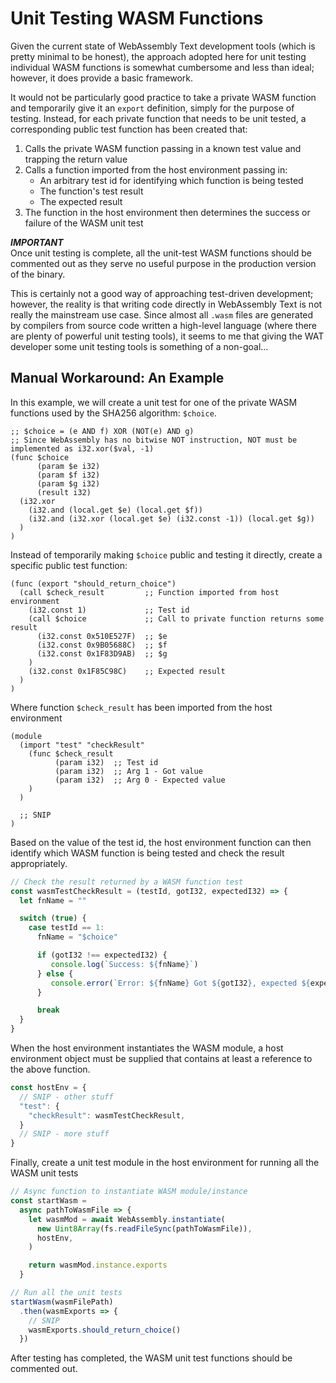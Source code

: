 # Unit Testing WASM Functions

Given the current state of WebAssembly Text development tools (which is pretty minimal to be honest), the approach adopted here for unit testing individual WASM functions is somewhat cumbersome and less than ideal; however, it does provide a basic framework.

It would not be particularly good practice to take a private WASM function and temporarily give it an `export` definition, simply for the purpose of testing.
Instead, for each private function that needs to be unit tested, a corresponding public test function has been created that:

1. Calls the private WASM function passing in a known test value and trapping the return value
1. Calls a function imported from the host environment passing in:
   * An arbitrary test id for identifying which function is being tested
   * The function's test result
   * The expected result
1. The function in the host environment then determines the success or failure of the WASM unit test

***IMPORTANT***<br>
Once unit testing is complete, all the unit-test WASM functions should be commented out as they serve no useful purpose in the production version of the binary.

This is certainly not a good way of approaching test-driven development; however, the reality is that writing code directly in WebAssembly Text is not really the mainstream use case.
Since almost all `.wasm` files are generated by compilers from source code written a high-level language (where there are plenty of powerful unit testing tools), it seems to me that giving the WAT developer some unit testing tools is something of a non-goal...

## Manual Workaround: An Example

In this example, we will create a unit test for one of the private WASM functions used by the SHA256 algorithm: `$choice`.

```wast
;; $choice = (e AND f) XOR (NOT(e) AND g)
;; Since WebAssembly has no bitwise NOT instruction, NOT must be implemented as i32.xor($val, -1)
(func $choice
      (param $e i32)
      (param $f i32)
      (param $g i32)
      (result i32)
  (i32.xor
    (i32.and (local.get $e) (local.get $f))
    (i32.and (i32.xor (local.get $e) (i32.const -1)) (local.get $g))
  )
)
```

Instead of temporarily making `$choice` public and testing it directly, create a specific public test function:

```wast
(func (export "should_return_choice")
  (call $check_result         ;; Function imported from host environment
    (i32.const 1)             ;; Test id
    (call $choice             ;; Call to private function returns some result
      (i32.const 0x510E527F)  ;; $e
      (i32.const 0x9B05688C)  ;; $f
      (i32.const 0x1F83D9AB)  ;; $g
    )
    (i32.const 0x1F85C98C)    ;; Expected result
  )
)
```

Where function `$check_result` has been imported from the host environment

```wast
(module
  (import "test" "checkResult"
    (func $check_result
          (param i32)  ;; Test id
          (param i32)  ;; Arg 1 - Got value
          (param i32)  ;; Arg 0 - Expected value
    )
  )

  ;; SNIP
)
```

Based on the value of the test id, the host environment function can then identify which WASM function is being tested and check the result appropriately.

```javascript
// Check the result returned by a WASM function test
const wasmTestCheckResult = (testId, gotI32, expectedI32) => {
  let fnName = ""

  switch (true) {
    case testId == 1:
      fnName = "$choice"

      if (gotI32 !== expectedI32) {
         console.log(`Success: ${fnName}`)
      } else {
         console.error(`Error: ${fnName} Got ${gotI32}, expected ${expectedI32}`)
      }

      break
  }
}
```

When the host environment instantiates the WASM module, a host environment object must be supplied that contains at least a reference to the above function.

```javascript
const hostEnv = {
  // SNIP - other stuff
  "test": {
    "checkResult": wasmTestCheckResult,
  }
  // SNIP - more stuff
}
```

Finally, create a unit test module in the host environment for running all the WASM unit tests

```javascript
// Async function to instantiate WASM module/instance
const startWasm =
  async pathToWasmFile => {
    let wasmMod = await WebAssembly.instantiate(
      new Uint8Array(fs.readFileSync(pathToWasmFile)),
      hostEnv,
    )

    return wasmMod.instance.exports
  }

// Run all the unit tests
startWasm(wasmFilePath)
  .then(wasmExports => {
    // SNIP
    wasmExports.should_return_choice()
  })
```

After testing has completed, the WASM unit test functions should be commented out.
